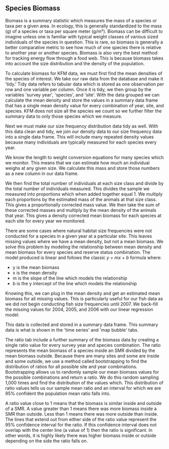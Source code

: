 ## Species Biomass

Biomass is a summary statistic which measures the mass of a species or taxa per a given area. In ecology, this is generally standardized to the mass (g) of a species or taxa per square meter (g/m²). Biomass can be difficult to imagine unless one is familiar with typical weight classes of various sized individuals of the species in question. This is rare, so biomass is generally a better comparative metric to see how much of one species there is relative to another year or another species. Biomass is also very the best method for tracking energy flow through a food web. This is because biomass takes into account the size distribution and the density of the population. 

To calculate biomass for KFM data, we must first find the mean densities of the species of interest. We take our raw data from the database and make it 'tidy.' Tidy data refers to tabular data which is stored as one observation per row and one variable per column. Once it is tidy, we then group by the variables 'survey year', 'species', and 'site'. With the data grouped we can calculate the mean density and store the values in a summary data frame that has a single mean density value for every combination of year, site, and species. KFM does not size all the species we count so we further filter the summary data to only those species which we measure. 

Next we must make our size frequency distribution data tidy as well. With this data clean and tidy, we join our density data to our size frequency data into a single data frame. This will include many repeated density values because many individuals are typically measured for each species every year. 

We know the length to weight conversion equations for many species which we monitor. This means that we can estimate how much an individual weighs at any given size. We calculate this mass and store those numbers as a new column in our data frame.

We then find the total number of individuals at each size class and divide by the total number of individuals measured. This divides the sample we measured into proportions which when added together equal 1. We multiply each proportions by the estimated mass of the animals at that size class. This gives a proportionally corrected mass value. We then take the sum of these corrected masses and multiply by the mean density of the animals that year. This gives a density corrected mean biomass for each species at each site for every year we monitored.

There are some cases where natural habitat size frequencies were not conducted for a species in a given year at a particular site. This leaves missing values where we have a mean density, but not a mean biomass. We solve this problem by modeling the relationship between mean density and mean biomass for every species and reserve status combination. The model produced is linear and follows the classic *y = mx + b* formula where:

+ y is the mean biomass
+ x is the mean density
+ m is the slope of the line which models the relationship
+ b is the y intercept of the line which models the relationship

Knowing this, we can plug in the mean density and get an estimated mean biomass for all missing values. This is particularly useful for our fish data as we did not begin conducting fish size frequencies until 2007. We back-fill the missing values for 2004, 2005, and 2006 with our linear regression model.

This data is collected and stored in a summary data frame. This summary data is what is shown in the 'time series' and 'map bubble' tabs.

The ratio tab include a further summary of the biomass data by creating a single ratio value for every survey year and species combination. The ratio represents the mean biomass of a species inside an SMR divided by the mean biomass outside. Because there are many sites and some are inside and some outside, we use a method called bootstrapping to find the distribution of ratios for all possible site and year combinations. Bootstrapping allows us to randomly sample our mean biomass values for the possible combinations and return a ratio. We do this random sampling 1,000 times and find the distribution of the values which. This distribution of ratio values tells us our sample mean ratio and an interval for which we are 95% confident the population mean ratio falls into.  

A ratio value close to 1 means that the biomass is similar inside and outside of a SMR. A value greater than 1 means there was more biomass inside a SMR than outside. Less than 1 means there was more outside than inside. The lines that extend out from either side of the ratio value represent the 95% confidence interval for the ratio. If this confidence interval does not overlap with the center line (a value of 1) then the ratio is significant. In other words, it is highly likely there was higher biomass inside or outside depending on the side the ratio falls on. 






